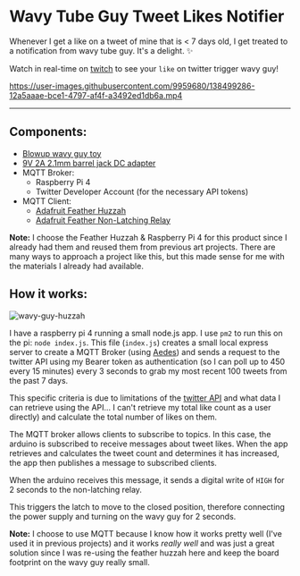 # Wavy Tube Guy Tweet Likes Notifier

Whenever I get a like on a tweet of mine that is < 7 days old, I get treated to a notification from wavy tube guy. It's a delight. ✨

Watch in real-time on [twitch](https://twitch.tv/stephaniecodes) to see your `like` on twitter trigger wavy guy! 




https://user-images.githubusercontent.com/9959680/138499286-12a5aaae-bce1-4797-af4f-a3492ed1db6a.mp4



----

## Components:
- [Blowup wavy guy toy](https://www.amazon.de/dp/0762462876)
- [9V 2A 2.1mm barrel jack DC adapter](https://www.amazon.de/dp/B07NSMYZXS)
- MQTT Broker:
  - Raspberry Pi 4
  - Twitter Developer Account (for the necessary API tokens)
- MQTT Client:
  - [Adafruit Feather Huzzah](https://www.adafruit.com/product/2821)
  - [Adafruit Feather Non-Latching Relay](https://www.adafruit.com/product/2895)

**Note:** I choose the Feather Huzzah & Raspberry Pi 4 for this product since I already had them and reused them from previous art projects. There are many ways to approach a project like this, but this made sense for me with the materials I already had available.


## How it works:

![wavy-guy-huzzah](https://user-images.githubusercontent.com/9959680/138496337-ffde8cdf-fbd3-4d50-8150-1eb3c2a0361a.png)

I have a raspberry pi 4 running a small node.js app. I use `pm2` to run this on the pi: `node index.js`. This file (`index.js`) creates a small local express server to create a MQTT Broker (using [Aedes](https://github.com/moscajs/aedes)) and sends a request to the twitter API using my Bearer token as authentication (so I can poll up to 450 every 15 minutes) every 3 seconds to grab my most recent 100 tweets from the past 7 days. 

This specific criteria is due to limitations of the [twitter API](https://developer.twitter.com/en/docs/twitter-api/v1/tweets/search/api-reference/get-search-tweets) and what data I can retrieve using the API... I can't retrieve my total like count as a user directly) and calculate the total number of likes on them.

The MQTT broker allows clients to subscribe to topics. In this case, the arduino is subscribed to receive messages about tweet likes. When the app retrieves and calculates the tweet count and determines it has increased, the app then publishes a message to subscribed clients. 

When the arduino receives this message, it sends a digital write of `HIGH` for 2 seconds to the non-latching relay. 

This triggers the latch to move to the closed position, therefore connecting the power supply and turning on the wavy guy for 2 seconds.

**Note:** I choose to use MQTT because I know how it works pretty well (I've used it in previous projects) and it works *really well* and was just a great solution since I was re-using the feather huzzah here and keep the board footprint on the wavy guy really small.

